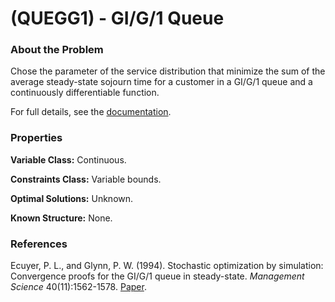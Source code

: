 # (QUEGG1) - GI/G/1 Queue

### About the Problem

Chose the parameter of the service distribution that minimize the sum of the average steady-state sojourn time for a customer in a GI/G/1 queue and a continuously differentiable function.

For full details, see the [documentation](https://github.com/simopt-admin/simopt/tree/master/Problems/QUEGG1/GIG1Queue.pdf).

### Properties

**Variable Class:** Continuous.

**Constraints Class:** Variable bounds.

**Optimal Solutions:** Unknown.

**Known Structure:** None.

### References
Ecuyer, P. L., and Glynn, P. W. (1994). Stochastic optimization by simulation: Convergence proofs for the GI/G/1 queue in steady-state. *Management Science* 40(11):1562-1578.
[Paper](https://pubsonline.informs.org/doi/10.1287/mnsc.40.11.1562).


